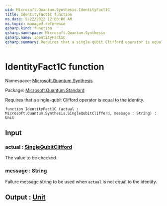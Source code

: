```yaml
---
uid: Microsoft.Quantum.Synthesis.IdentityFact1C
title: IdentityFact1C function
ms.date: 9/22/2022 12:00:00 AM
ms.topic: managed-reference
qsharp.kind: function
qsharp.namespace: Microsoft.Quantum.Synthesis
qsharp.name: IdentityFact1C
qsharp.summary: Requires that a single-qubit Clifford operator is equal to the identity.
---
```


# IdentityFact1C function

Namespace: [Microsoft.Quantum.Synthesis](xref:Microsoft.Quantum.Synthesis)

Package: [Microsoft.Quantum.Standard](https://nuget.org/packages/Microsoft.Quantum.Standard)


Requires that a single-qubit Clifford operator is equal to the identity.

```qsharp
function IdentityFact1C (actual : Microsoft.Quantum.Synthesis.SingleQubitClifford, message : String) : Unit
```


## Input

### actual : [SingleQubitClifford](xref:Microsoft.Quantum.Synthesis.SingleQubitClifford)

The value to be checked.


### message : [String](xref:microsoft.quantum.qsharp.valueliterals#string-literals)

Failure message string to be used when `actual` is not equal to the identity.



## Output : [Unit](xref:microsoft.quantum.qsharp.valueliterals#unit-literal)

